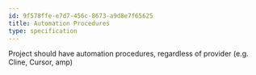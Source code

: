 ```yaml
---
id: 9f578ffe-e7d7-456c-8673-a9d8e7f65625
title: Automation Procedures
type: specification
---
```


Project should have automation procedures, regardless of provider (e.g. Cline, Cursor, amp)
